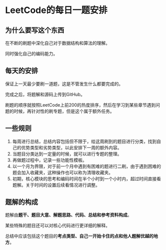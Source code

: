 # LeetCode的每日一题安排



## 为什么要写这个东西



在不断的刷题中深化自己对于数据结构和算法的理解。

同时强化自己的编码能力。



## 每天的安排



保证上一天最少要刷一道题，这是不管发生什么都要完成的。

完成之后，将题解和源码上传到GitHub。

刷题的顺序就按照LeetCode上前200的热度排序，然后在学习到某些章节遇到问题的时候，再针对性的刷专题，但是这个属于额外任务。



## 一些规则



1. 每周进行总结，总结内容包括但不限于，给这周刷到的题目进行分类，找到自己的优势类型和劣势类型，以此安排下一周的额外内容。
2. 当题目分类达到一定量的时候，就可以进行专题的整理。
3. 再做题过程中，记录一些功能性模板。
4. 以一个月为界限，对于前一个月中遇到有困难的题进行二刷，由于遇到困难的题会加入收藏夹，这种操作也可以称为清理收藏夹。
5. 初期，核心模块的思考和编码时间在半个小时到一个小时内，超过时间直接看题解。关于时间的设置后续看情况进行调整。



## 题解的构成



题解由**题干、题目大意、解题思路、代码、总结和参考资料构成**。

某些特殊的题目还可以对核心代码进行更详细的解释。

总结中应该包括这个题目的**考点类型、自己一开始卡住的点和他人题解优越的地方**。

